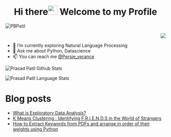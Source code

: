 <h1 align="center">Hi there<img src="https://raw.githubusercontent.com/iampavangandhi/iampavangandhi/master/gifs/Hi.gif" width="30px"> Welcome to my Profile</h1>
<p align="left"> <img src="https://komarev.com/ghpvc/?username=PBPatil&label=Profile%20views&color=0e75b6&style=flat" alt="PBPatil" /> </p>
<p align="right"> <img src="http://img.shields.io/badge/Code%20Time-1%2C025%20hrs%2040%20mins-blue"/> </p> 


   
- 🌱 I’m currently exploring Natural Language Processing
- 💬 Ask me about Python, Datascience
- 📫 You can reach me [@Persie_verance](https://twitter.com/Persie_verance)
  
</p>

![Prasad Patil Github Stats](https://github-readme-stats.vercel.app/api?username=PBPatil&show_icons=true&include_all_commits=true&theme=radical)

![Prasad Patil Language Stats](https://github-readme-stats.vercel.app/api/top-langs/?username=PBPatil&layout=compact&theme=radical)


# Blog posts
<!-- BLOG-POST-LIST:START -->
- [What is Exploratory Data Analysis?](https://towardsdatascience.com/exploratory-data-analysis-8fc1cb20fd15)
- [K Means Clustering : Identifying F.R.I.E.N.D.S in the World of Strangers](https://towardsdatascience.com/k-means-clustering-identifying-f-r-i-e-n-d-s-in-the-world-of-strangers-695537505d)
- [How to Extract Keywords from PDFs and arrange in order of their weights using Python](https://towardsdatascience.com/how-to-extract-keywords-from-pdfs-and-arrange-in-order-of-their-weights-using-python-841556083341?source=user_profile---------0-------------------------------)
<!-- BLOG-POST-LIST:END -->
